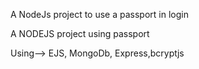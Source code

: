 
A NodeJs project to use a passport in login 


A NODEJS project using passport

Using--> EJS, MongoDb, Express,bcryptjs

